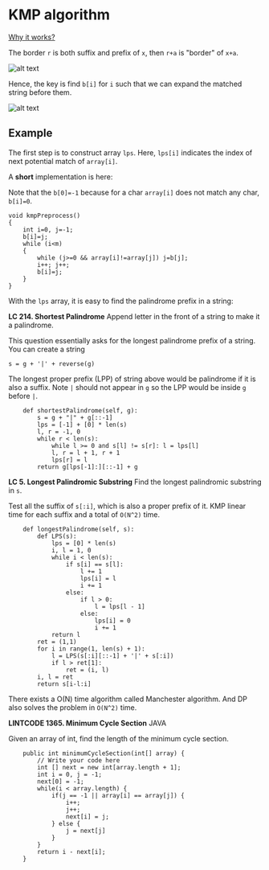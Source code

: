 # KMP algorithm

[Why it works?](http://www.inf.fh-flensburg.de/lang/algorithmen/pattern/kmpen.htm)

The border `r` is both suffix and prefix of `x`, then `r+a` is "border" of `x+a`.

![alt text](http://www.inf.fh-flensburg.de/lang/algorithmen/pattern/rand2.gif)

Hence, the key is find `b[i]` for `i` such that we can expand the matched string before them.

![alt text](http://www.inf.fh-flensburg.de/lang/algorithmen/pattern/rand4.gif)

## Example
The first step is to construct array `lps`. Here, `lps[i]` indicates the index of next potential match of `array[i]`.

A **short** implementation is here:

Note that the `b[0]=-1` because for a char `array[i]` does not match any char, `b[i]=0`.
```
void kmpPreprocess()
{
    int i=0, j=-1;
    b[i]=j;
    while (i<m)
    {
        while (j>=0 && array[i]!=array[j]) j=b[j];
        i++; j++;
        b[i]=j;
    }
}
```

With the `lps` array, it is easy to find the palindrome prefix in a string:

**LC 214. Shortest Palindrome** Append letter in the front of a string to make it a palindrome.

This question essentially asks for the longest palindrome prefix of a string. You can create a string

`s = g + '|' + reverse(g)`

The longest proper prefix (LPP) of string above would be palindrome if it is also a suffix. Note `|` should not appear in `g` so the LPP would be inside `g` before `|`.
```
    def shortestPalindrome(self, g):
        s = g + "|" + g[::-1]
        lps = [-1] + [0] * len(s)
        l, r = -1, 0
        while r < len(s):
            while l >= 0 and s[l] != s[r]: l = lps[l]
            l, r = l + 1, r + 1
            lps[r] = l
        return g[lps[-1]:][::-1] + g
```

**LC 5. Longest Palindromic Substring** 
Find the longest palindromic substring in `s`. 

Test all the suffix of `s[:i]`, which is also a proper prefix of it. KMP linear time for each suffix and a total of  `O(N^2)` time.

```
    def longestPalindrome(self, s):
        def LPS(s):
            lps = [0] * len(s)
            i, l = 1, 0
            while i < len(s):
                if s[i] == s[l]:
                    l += 1
                    lps[i] = l
                    i += 1
                else:
                    if l > 0:
                        l = lps[l - 1]
                    else:
                        lps[i] = 0
                        i += 1
            return l
        ret = (1,1)
        for i in range(1, len(s) + 1):
            l = LPS(s[:i][::-1] + '|' + s[:i])
            if l > ret[1]:
                ret = (i, l)
        i, l = ret
        return s[i-l:i]
```

There exists a O(N) time algorithm called Manchester algorithm. And DP also solves the problem in `O(N^2)` time.


**LINTCODE 1365. Minimum Cycle Section**
JAVA

Given an array of int, find the length of the minimum cycle section.

```
    public int minimumCycleSection(int[] array) {
        // Write your code here
        int [] next = new int[array.length + 1];
        int i = 0, j = -1;
        next[0] = -1;
        while(i < array.length) {
            if(j == -1 || array[i] == array[j]) {
                i++;
                j++;
                next[i] = j;
            } else {
                j = next[j]
            }
        }
        return i - next[i];
    }
```
